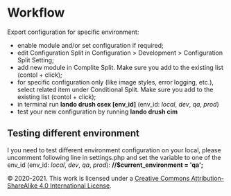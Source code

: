 # Workflow

Export configuration for specific environment:

* enable module and/or set configuration if required;
* edit Configuration Split in Configuration > Development > Configuration Split Setting;
* add new module in Complite Split. Make sure you add to the existing list (contol + click);
* for specific configuration only (like image styles, error logging, etc.), select related item under Conditional Split. Make sure you add to the existing list (contol + click);
* in terminal run __lando drush csex [env_id]__ (env_id: _local_, _dev_, _qa_, _prod_)
* test your new configuration by running __lando drush cim__

## Testing different environment

I you need to test different environment configuration on your local, please uncomment following line in settings.php and set the variable to one of the env_id (env_id: _local_, _dev_, _qa_, _prod_):
__//$current_environment = 'qa';__

© 2020-2021. This work is licensed under a [Creative Commons Attribution-ShareAlike 4.0 International License](http://creativecommons.org/licenses/by-sa/4.0/).
